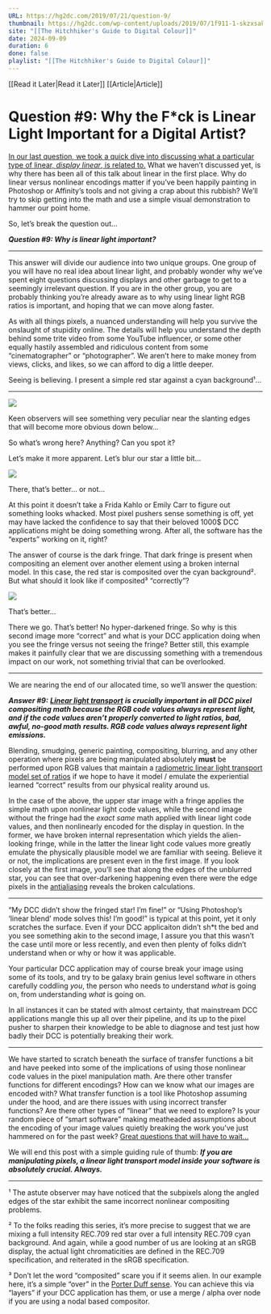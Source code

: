 ```yaml
---
URL: https://hg2dc.com/2019/07/21/question-9/
thumbnail: https://hg2dc.com/wp-content/uploads/2019/07/1f911-1-skzxsakx8-7yv7zhufxog.png
site: "[[The Hitchhiker's Guide to Digital Colour]]"
date: 2024-09-09
duration: 6
done: false
playlist: "[[The Hitchhiker's Guide to Digital Colour]]"
---
```

[[Read it Later|Read it Later]] [[Article|Article]] 
# Question #9: Why the F*ck is Linear Light Important for a Digital Artist?

[In our last question, we took a quick dive into discussing what a particular type of linear, *display linear*, is related to.](https://hg2dc.com/question-8/) What we haven’t discussed yet, is why there has been all of this talk about linear in the first place. Why do linear versus nonlinear encodings matter if you’ve been happily painting in Photoshop or Affinity’s tools and not giving a crap about this rubbish? We’ll try to skip getting into the math and use a simple visual demonstration to hammer our point home.

So, let’s break the question out…

***Question #9: Why is linear light important?***

---

This answer will divide our audience into two unique groups. One group of you will have no real idea about linear light, and probably wonder why we’ve spent eight questions discussing displays and other garbage to get to a seemingly irrelevant question. If you are in the other group, you are probably thinking you’re already aware as to why using linear light RGB ratios is important, and hoping that we can move along faster.

As with all things pixels, a nuanced understanding will help you survive the onslaught of stupidity online. The details will help you understand the depth behind some trite video from some YouTube influencer, or some other equally hastily assembled and ridiculous content from some “cinematographer” or “photographer”. We aren’t here to make money from views, clicks, and likes, so we can afford to dig a little deeper.

Seeing is believing. I present a simple red star against a cyan background¹…

---

![](https://hg2dc.com/wp-content/uploads/2019/07/7ddfb-1w8euq4rpume8zb7-61qytg.png)

Keen observers will see something very peculiar near the slanting edges that will become more obvious down below…

So what’s wrong here? Anything? Can you spot it?

Let’s make it more apparent. Let’s blur our star a little bit…

![](https://hg2dc.com/wp-content/uploads/2019/07/1f911-1-skzxsakx8-7yv7zhufxog.png)

There, that’s better… or not…

At this point it doesn’t take a Frida Kahlo or Emily Carr to figure out something looks whacked. Most pixel pushers sense something is off, yet may have lacked the confidence to say that their beloved 1000$ DCC applications might be doing something wrong. After all, the software has the “experts” working on it, right?

The answer of course is the dark fringe. That dark fringe is present when compositing an element over another element using a broken internal model. In this case, the red star is composited over the cyan background². But what should it look like if composited³ “correctly”?

![](https://hg2dc.com/wp-content/uploads/2019/07/611cb-1_lmrsei1e8vzl5iqahnsbq.png)

That’s better…

There we go. That’s better! No hyper-darkened fringe. So why is this second image more “correct” and what is your DCC application doing when you see the fringe versus not seeing the fringe? Better still, this example makes it painfully clear that we are discussing something with a tremendous impact on our work, not something trivial that can be overlooked.

---

We are nearing the end of our allocated time, so we’ll answer the question:

***Answer #9:*** [***Linear light transport***](https://en.wikipedia.org/wiki/Linear_transport_theory) ***is crucially important in all DCC pixel compositing math because the RGB code values always represent light, and if the code values aren’t properly converted to light ratios, bad, awful, no-good math*** ***results. RGB code values always represent light emissions.***

Blending, smudging, generic painting, compositing, blurring, and any other operation where pixels are being manipulated absolutely **must** be performed upon RGB values that maintain a [radiometric linear light transport model set of ratios](http://cie.co.at/eilvterm/17-21-038) if we hope to have it model / emulate the experiential learned “correct” results from our physical reality around us.

In the case of the above, the upper star image with a fringe applies the simple math upon nonlinear light code values, while the second image without the fringe had the *exact same* math applied with linear light code values, and then nonlinearly encoded for the display in question. In the former, we have broken internal representation which yields the alien-looking fringe, while in the latter the linear light code values more greatly emulate the physically plausible model we are familiar with seeing. Believe it or not, the implications are present even in the first image. If you look closely at the first image, you’ll see that along the edges of the unblurred star, you can see that over-darkening happening even there were the edge pixels in the [antialiasing](https://en.wikipedia.org/wiki/Spatial_anti-aliasing) reveals the broken calculations.

---

“My DCC didn’t show the fringed star! I’m fine!” or “Using Photoshop’s ‘linear blend’ mode solves this! I’m good!” is typical at this point, yet it only scratches the surface. Even if your DCC applicaiton didn’t sh\*t the bed and you see something akin to the second image, I assure you that this wasn’t the case until more or less recently, and even then plenty of folks didn’t understand when or why or how it was applicable.

Your particular DCC application may of course break your image using some of its tools, and try to be galaxy brain genius level software in others carefully coddling *you*, the person who needs to understand *what* is going on, from understanding *what* is going on.

In all instances it can be stated with almost certainty, that mainstream DCC applications mangle this up all over their pipeline, and its up to the pixel pusher to sharpen their knowledge to be able to diagnose and test just how badly their DCC is potentially breaking their work.

---

We have started to scratch beneath the surface of transfer functions a bit and have peeked into some of the implications of using those nonlinear code values in the pixel manipulation math. Are there other transfer functions for different encodings? How can we know what our images are encoded with? What transfer function is a tool like Photoshop assuming under the hood, and are there issues with using incorrect transfer functions? Are there other types of “linear” that we need to explore? Is your random piece of “smart software” making meatheaded assumptions about the encoding of your image values quietly breaking the work you’ve just hammered on for the past week? [Great questions that will have to wait…](https://hg2dc.com/question-10/)

We will end this post with a simple guiding rule of thumb: ***If you are manipulating pixels, a linear light transport model inside your software is absolutely crucial. Always.***

---

¹ The astute observer may have noticed that the subpixels along the angled edges of the star exhibit the same incorrect nonlinear compositing problems.

² To the folks reading this series, it’s more precise to suggest that we are mixing a full intensity REC.709 red star over a full intensity REC.709 cyan background. And again, while a good number of us are looking at an sRGB display, the actual light chromaticities are defined in the REC.709 specification, and reiterated in the sRGB specification.

³ Don’t let the word “composited” scare you if it seems alien. In our example here, it’s a simple “over” in the [Porter Duff sense](https://keithp.com/~keithp/porterduff/p253-porter.pdf). You can achieve this via “layers” if your DCC application has them, or use a merge / alpha over node if you are using a nodal based compositor.

